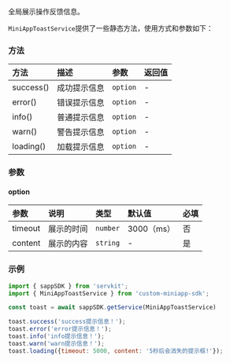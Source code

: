 
全局展示操作反馈信息。

`MiniAppToastService`提供了一些静态方法，使用方式和参数如下：

### 方法


| 方法 | 描述 | 参数 | 返回值 |
| :-----| :---- | :---- | :---- |
| success() | 成功提示信息 | `option` | - |
| error() | 错误提示信息 | `option` | - |
| info() | 普通提示信息 | `option` | - |
| warn() | 警告提示信息 | `option` | - |
| loading() | 加载提示信息 | `option` | - |

### 参数

#### option

| 参数 | 说明 | 类型 | 默认值 | 必填 |
| :-----| :---- | :---- | :----| :---- |
| timeout | 展示的时间 | `number` | 3000（ms） | 否 |
| content | 展示的内容 | `string` | - | 是 |

### 示例

```js
import { sappSDK } from 'servkit';
import { MiniAppToastService } from 'custom-miniapp-sdk';

const toast = await sappSDK.getService(MiniAppToastService)

toast.success('success提示信息！');
toast.error('error提示信息！');
toast.info('info提示信息！');
toast.warn('warn提示信息！');
toast.loading({timeout: 5000, content: '5秒后会消失的提示框!'});
```